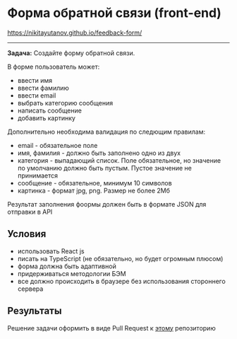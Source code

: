 # Форма обратной связи (front-end)

https://nikitayutanov.github.io/feedback-form/

____

**Задача:** Создайте форму обратной связи. 

В форме пользователь может:

* ввести имя
* ввести фамилию
* ввести email
* выбрать категорию сообщения
* написать сообщение 
* добавить картинку 

Дополнительно необходима валидация по следющим правилам:

* email - обязательное поле
* имя, фамилия - должно быть заполнено одно из двух
* категория - выпадающий список. Поле обязательное, но значение по умолчанию должно быть пустым. Пустое значение не принимается
* сообщение - обязательное, минимум 10 символов
* картинка - формат jpg, png. Размер не более 2Мб

Результат заполнения фоормы должен быть в формате JSON для отправки в API

## Условия

* использовать React js
* писать на TypeScript (не обязательно, но будет огромным плюсом)
* форма должна быть адаптивной
* придерживаться методологии БЭМ
* все должно происходить в браузере без использования стороннего сервера
 
## Результаты

Решение задачи оформить в виде Pull Request к [этому](https://github.com/tric-itpc/frontend-task) репозиторию